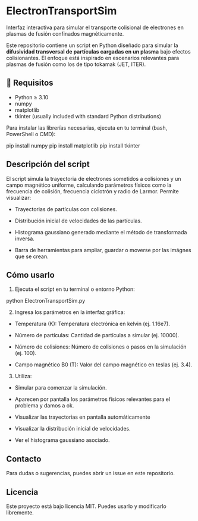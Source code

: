 # ElectronTransportSim
Interfaz interactiva para simular el transporte colisional de electrones en plasmas de fusión confinados magnéticamente.

Este repositorio contiene un script en Python diseñado para simular la **difusividad transversal de partículas cargadas en un plasma** bajo efectos colisionantes. El enfoque está inspirado en escenarios relevantes para plasmas de fusión como los de tipo tokamak (JET, ITER).

## 🔧 Requisitos

- Python ≥ 3.10
- numpy
- matplotlib
- tkinter (usually included with standard Python distributions)

Para instalar las librerías necesarias, ejecuta en tu terminal (bash, PowerShell o CMD):

pip install numpy
pip install matplotlib
pip install tkinter

## Descripción del script

El script simula la trayectoria de electrones sometidos a colisiones y un campo magnético uniforme, calculando parámetros físicos como la frecuencia de colisión, frecuencia ciclotrón y radio de Larmor. Permite visualizar:

- Trayectorias de partículas con colisiones.

- Distribución inicial de velocidades de las partículas.

- Histograma gaussiano generado mediante el método de transformada inversa.

- Barra de herramientas para ampliar, guardar o moverse por las imágnes que se crean.

## Cómo usarlo

1. Ejecuta el script en tu terminal o entorno Python:

python ElectronTransportSim.py

2. Ingresa los parámetros en la interfaz gráfica:

- Temperatura (K): Temperatura electrónica en kelvin (ej. 1.16e7).

- Número de partículas: Cantidad de partículas a simular (ej. 10000).

- Número de colisiones: Número de colisiones o pasos en la simulación (ej. 100).

- Campo magnético B0 (T): Valor del campo magnético en teslas (ej. 3.4).

3. Utiliza:

- Simular para comenzar la simulación.

- Aparecen por pantalla los parámetros físicos relevantes para el problema y damos a ok.

- Visualizar las trayectorias en pantalla automáticamente

- Visualizar la distribución inicial de velocidades.

- Ver el histograma gaussiano asociado.

## Contacto

Para dudas o sugerencias, puedes abrir un issue en este repositorio.

## Licencia

Este proyecto está bajo licencia MIT. Puedes usarlo y modificarlo libremente.

